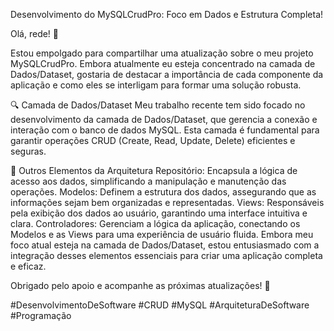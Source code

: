  Desenvolvimento do MySQLCrudPro: Foco em Dados e Estrutura Completa!

Olá, rede! 🌟

Estou empolgado para compartilhar uma atualização sobre o meu projeto MySQLCrudPro. Embora atualmente eu esteja concentrado na camada de Dados/Dataset, gostaria de destacar a importância de cada componente da aplicação e como eles se interligam para formar uma solução robusta.

🔍 Camada de Dados/Dataset
Meu trabalho recente tem sido focado no desenvolvimento da camada de Dados/Dataset, que gerencia a conexão e interação com o banco de dados MySQL. Esta camada é fundamental para garantir operações CRUD (Create, Read, Update, Delete) eficientes e seguras.

🧩 Outros Elementos da Arquitetura
Repositório: Encapsula a lógica de acesso aos dados, simplificando a manipulação e manutenção das operações.
Modelos: Definem a estrutura dos dados, assegurando que as informações sejam bem organizadas e representadas.
Views: Responsáveis pela exibição dos dados ao usuário, garantindo uma interface intuitiva e clara.
Controladores: Gerenciam a lógica da aplicação, conectando os Modelos e as Views para uma experiência de usuário fluida.
Embora meu foco atual esteja na camada de Dados/Dataset, estou entusiasmado com a integração desses elementos essenciais para criar uma aplicação completa e eficaz.

Obrigado pelo apoio e acompanhe as próximas atualizações! 🚀

#DesenvolvimentoDeSoftware #CRUD #MySQL #ArquiteturaDeSoftware #Programação



